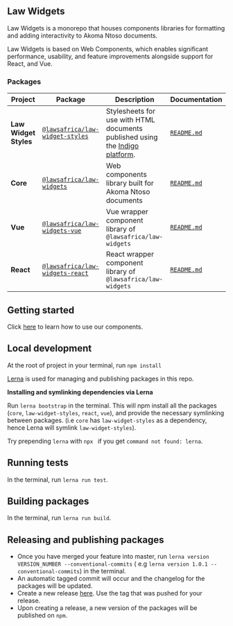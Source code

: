 ## Law Widgets

Law Widgets is a monorepo that houses components libraries for formatting and adding interactivity to Akoma Ntoso documents.

Law Widgets is based on Web Components, which enables significant performance, usability, and feature improvements 
alongside support for React, and Vue.

### Packages

| Project               | Package                                                                                         | Description                                                                                                    | Documentation                              |
|-----------------------|-------------------------------------------------------------------------------------------------|----------------------------------------------------------------------------------------------------------------|--------------------------------------------|
| **Law Widget Styles** | [`@lawsafrica/law-widget-styles`](https://www.npmjs.com/package/@lawsafrica/law-widget-styles)  | Stylesheets for use with HTML documents published using the [Indigo platform](https://indigo.readthedocs.org). | [`README.md`](law-widget-styles/README.md) |
| **Core**              | [`@lawsafrica/law-widgets`](https://www.npmjs.com/package/@lawsafrica/law-widgets)              | Web components library built for Akoma Ntoso documents                                                         | [`README.md`](core/README.md)              |
| **Vue**               | [`@lawsafrica/law-widgets-vue`](https://www.npmjs.com/package/@lawsafrica/law-widgets-vue)      | Vue wrapper component library of `@lawsafrica/law-widgets`                                                     | [`README.md`](packages/vue/README.md)      |
| **React**             | [`@lawsafrica/law-widgets-react`](https://www.npmjs.com/package/@lawsafrica//law-widgets-react) | React wrapper component library of `@lawsafrica/law-widgets`                                                   | [`README.md`](packages/react/README.md)    |

## Getting started
Click [here](core/README.md#components) to learn how to use our components.


## Local development
At the root of project in your terminal, run `npm install`

[Lerna](https://lerna.js.org/) is used for managing and publishing packages in this repo.

**Installing and symlinking dependencies via Lerna**

Run `lerna bootstrap` in the terminal. This will npm install all the packages (`core`, `law-widget-styles`, `react`, `vue`), 
and provide the necessary symlinking between packages. (i.e `core` has `law-widget-styles` as a dependency, hence Lerna will
symlink `law-widget-styles`).

Try prepending ``lerna`` with ``npx `` if you get ``command not found: lerna``.

## Running tests 
In the terminal, run `lerna run test`.

## Building packages
In the terminal, run `lerna run build`.

## Releasing and publishing packages

- Once you have merged your feature into master, run `lerna version VERSION_NUMBER --conventional-commits` (
  e.g `lerna version 1.0.1 --conventional-commits`) in the terminal.
- An automatic tagged commit will occur and the changelog for the packages will be updated.
- Create a new release [here](https://github.com/laws-africa/la-web-components/releases/new). Use the tag that was
  pushed
  for your release.
- Upon creating a release, a new version of the packages will be published on `npm`.
